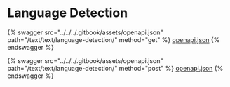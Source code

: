 # Language Detection

{% swagger src="../../../.gitbook/assets/openapi.json" path="/text/text/language-detection/" method="get" %}
[openapi.json](../../../.gitbook/assets/openapi.json)
{% endswagger %}

{% swagger src="../../../.gitbook/assets/openapi.json" path="/text/text/language-detection/" method="post" %}
[openapi.json](../../../.gitbook/assets/openapi.json)
{% endswagger %}
